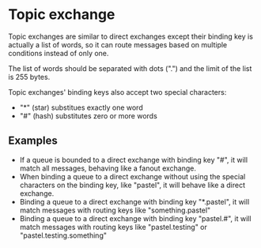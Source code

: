 # Topic exchange

Topic exchanges are similar to direct exchanges except their binding key is actually a list of words, so it can route messages based on multiple conditions instead of only one.

The list of words should be separated with dots (".") and the limit of the list is 255 bytes.

Topic exchanges' binding keys also accept two special characters:
- "*" (star) substitues exactly one word
- "#" (hash) substitutes zero or more words


## Examples

- If a queue is bounded to a direct exchange with binding key "#", it will match all messages, behaving like a fanout exchange.
- When binding a queue to a direct exchange without using the special characters on the binding key, like "pastel", it will behave like a direct exchange.
- Binding a queue to a direct exchange with binding key "*.pastel", it will match messages with routing keys like "something.pastel" 
- Binding a queue to a direct exchange with binding key "pastel.#", it will match messages with routing keys like "pastel.testing" or "pastel.testing.something" 
